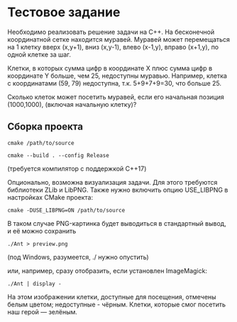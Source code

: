 # Тестовое задание #

Необходимо реализовать решение задачи на С++.
На бесконечной координатной сетке находится муравей. Муравей может перемещаться на 1 клетку вверх (x,y+1), вниз (x,y-1), влево (x-1,y), вправо (x+1,y), по одной клетке за шаг.

Клетки, в которых сумма цифр в координате X плюс сумма цифр в координате Y больше, чем 25, недоступны муравью. Например, клетка с координатами (59, 79) недоступна, т.к. 5+9+7+9=30, что больше 25.

Сколько клеток может посетить муравей, если его начальная позиция (1000,1000), (включая начальную клетку)?

## Сборка проекта ##
```cmake /path/to/source```

```cmake --build . --config Release```

(требуется компилятор с поддержкой C++17)

Опционально, возможна визуализация задачи. Для этого требуются библиотеки ZLib и LibPNG. Также нужно включить опцию USE_LIBPNG в настройках CMake проекта:

```cmake -DUSE_LIBPNG=ON /path/to/source```

В таком случае PNG-картинка будет выводиться в стандартный вывод, и её можно сохранить

```./Ant > preview.png```

(под Windows, разумеется, ./ нужно опустить)

или, например, сразу отобразить, если установлен ImageMagick:

```./Ant | display -```

На этом изображении клетки, доступные для посещения, отмечены белым цветом; недоступные - чёрным.
Клетки, которые смог посетить наш герой — зелёным.
